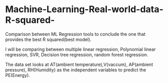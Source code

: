 # Machine-Learning-Real-world-data-R-squared-
Comparison between ML Regression tools to conclude the one that provides the best R squared(best model).

I will be comparing between multiple linear regression, Polynomial linear regression, SVR, Decision tree regression, random forest regression.

The data set looks at AT(ambient temperature),V(vaccum), AP(ambient pressure), RH(Humidity) as the independent variables to predict the PE(Energy).

